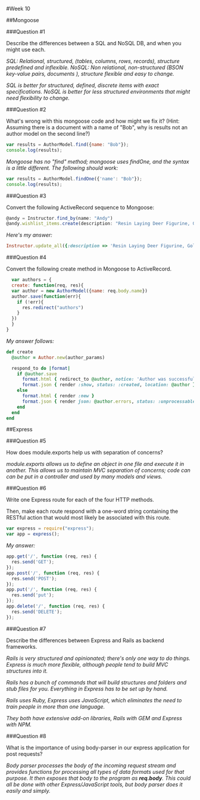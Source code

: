 #Week 10

##Mongoose

###Question #1

Describe the differences between a SQL and NoSQL DB, and when you might use each.

*SQL: Relational, structured, (tables, columns, rows, records), structure predefined and inflexible.
NoSQL: Non relational, non-structured (BSON key-value pairs, documents ), structure flexible and easy to change.*

*SQL is better for structured, defined, discrete items with exact specifications.   NoSQL is better for less structured environments that might need flexibility to change.*


###Question #2

What's wrong with this mongoose code and how might we fix it? (Hint: Assuming there is a document with a name of "Bob", why is results not an author model on the second line?)

```js
var results = AuthorModel.find({name: "Bob"});
console.log(results);
```

*Mongoose has no "find" method; mongoose uses findOne, and the syntax is a little different.  The following should work:*

```js
var results = AuthorModel.findOne({'name': "Bob"});
console.log(results);
```


###Question #3

Convert the following ActiveRecord sequence to Mongoose:

```js
@andy = Instructor.find_by(name: "Andy")
@andy.wishlist_items.create(description: "Resin Laying Deer Figurine, Gold")
```
*Here's my answer:*

```ruby
Instructor.update_all({:description => 'Resin Laying Deer Figurine, Gold'}, {:name => "Andy"})
```

###Question #4

Convert the following create method in Mongoose to ActiveRecord.

```js
  var authors = {
  create: function(req, res){
  var author = new AuthorModel({name: req.body.name})
  author.save(function(err){
    if (!err){
      res.redirect("authors")
    }
  })
  }
}
```
*My answer follows:*

```ruby
def create
  @author = Author.new(author_params)

  respond_to do |format|
    if @author.save
      format.html { redirect_to @author, notice: 'Author was successfully created.' }
      format.json { render :show, status: :created, location: @author }
    else
      format.html { render :new }
      format.json { render json: @author.errors, status: :unprocessable_entity }
    end
  end
end
```

##Express

###Question #5

How does module.exports help us with separation of concerns?

*module.exports allows us to define an object in one file and execute it in another.  This allows us to maintain MVC separation of concerns; code can can be put in a controller and used by many models and views.*


###Question #6

Write one Express route for each of the four HTTP methods.

Then, make each route respond with a one-word string containing the RESTful action that would most likely be associated with this route.

```js
var express = require("express");
var app = express();
```
*My answer:*

```js
app.get('/', function (req, res) {
  res.send('GET');
});
app.post('/', function (req, res) {
  res.send('POST');
});
app.put('/', function (req, res) {
  res.send('put');
});
app.delete('/', function (req, res) {
  res.send('DELETE');
});

```

###Question #7

Describe the differences between Express and Rails as backend frameworks.

*Rails is very structured and opinionated; there's only one way to do things.  Express is much more flexible, although people tend to build MVC structures into it.*

*Rails has a bunch of commands that will build structures and folders and stub files for you.  Everything in Express has to be set up by hand.*

*Rails uses Ruby, Express uses JavaScript, which eliminates the need to train people in more than one language.*

*They both have extensive add-on libraries, Rails with GEM and Express with NPM.*


###Question #8

What is the importance of using body-parser in our express application for post requests?

*Body parser processes the body of the incoming request stream and provides functions for processing all types of data formats used for that purpose.  It then exposes that body to the program as **req.body**.  This could all be done with other Express/JavaScript tools, but body parser does it easily and simply.*  
